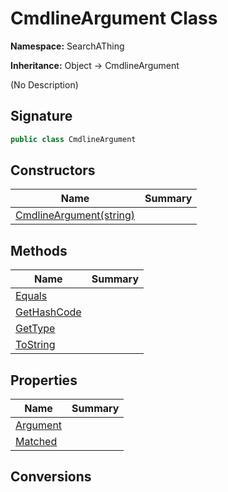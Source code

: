 # CmdlineArgument Class
**Namespace:** SearchAThing

**Inheritance:** Object → CmdlineArgument

(No Description)

## Signature
```csharp
public class CmdlineArgument
```
## Constructors
|**Name**|**Summary**|
|---|---|
|[CmdlineArgument(string)](CmdlineArgument/ctors.md)||
## Methods
|**Name**|**Summary**|
|---|---|
|[Equals](CmdlineArgument/Equals.md)||
|[GetHashCode](CmdlineArgument/GetHashCode.md)||
|[GetType](CmdlineArgument/GetType.md)||
|[ToString](CmdlineArgument/ToString.md)||
## Properties
|**Name**|**Summary**|
|---|---|
|[Argument](CmdlineArgument/Argument.md)|
|[Matched](CmdlineArgument/Matched.md)|
## Conversions

